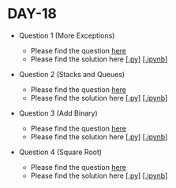 # DAY-18

* Question 1 (More Exceptions)
    * Please find the question [here](./Question-1/question.pdf)
    * Please find the solution here [[.py]](./Question-1/solution.py) [[.ipynb]](./Question-1/solution.ipynb)

* Question 2 (Stacks and Queues)
    * Please find the question [here](./Question-2/question.pdf)
    * Please find the solution here [[.py]](./Question-2/solution.py) [[.ipynb]](./Question-2/solution.ipynb)

* Question 3 (Add Binary)
    * Please find the question [here](https://leetcode.com/problems/add-binary/)
    * Please find the solution here [[.py]](./Question-3/solution.py) [[.ipynb]](./Question-3/solution.ipynb)

* Question 4 (Square Root)
    * Please find the question [here](https://leetcode.com/problems/sqrtx/)
    * Please find the solution here [[.py]](./Question-4/solution.py) [[.ipynb]](./Question-4/solution.ipynb)